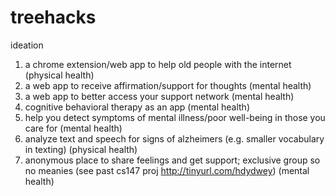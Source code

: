# treehacks

ideation
1) a chrome extension/web app to help old people with the internet (physical health)
2) a web app to receive affirmation/support for thoughts (mental health)
3) a web app to better access your support network (mental health)
4) cognitive behavioral therapy as an app (mental health)
5) help you detect symptoms of mental illness/poor well-being in those you care for (mental health)
6) analyze text and speech for signs of alzheimers (e.g. smaller vocabulary in texting) (physical health)
7) anonymous place to share feelings and get support; exclusive group so no meanies (see past cs147 proj http://tinyurl.com/hdydwey) (mental health)

